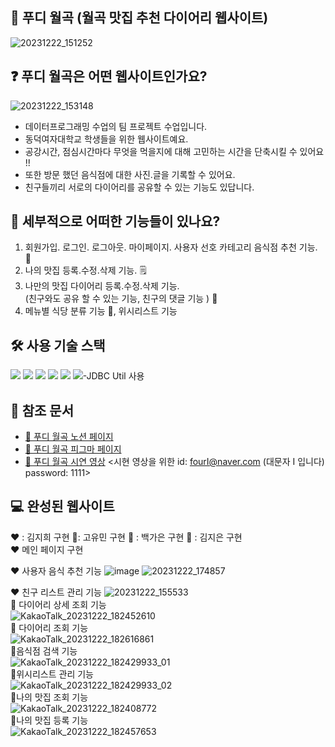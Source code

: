 ## 🙌 푸디 월곡 (월곡 맛집 추천 다이어리 웹사이트) 
![20231222_151252](https://github.com/DBP-foodywolgok/foodywolgok/assets/66732343/473787d6-b866-4460-b035-8061c46febb4)

## ❓ 푸디 월곡은 어떤 웹사이트인가요?   
![20231222_153148](https://github.com/DBP-foodywolgok/foodywolgok/assets/66732343/4f74d5d3-2657-47f4-85fd-8cf850fd5b53)
- 데이터프로그래밍  수업의 팀 프로젝트 수업입니다.  
- 동덕여자대학교 학생들을 위한 웹사이트예요. 
- 공강시간, 점심시간마다 무엇을 먹을지에 대해 고민하는 시간을 단축시킬 수 있어요 !!
- 또한 방문 했던 음식점에 대한 사진.글을 기록할 수 있어요.
- 친구들끼리 서로의 다이어리를 공유할 수 있는 기능도 있답니다.  

##  🤔 세부적으로 어떠한 기능들이 있나요?  
1. 회원가입. 로그인. 로그아웃. 마이페이지. 사용자 선호 카테고리 음식점 추천 기능.  🍱 
2. 나의 맛집 등록.수정.삭제 기능. 🗒
3. 나만의 맛집 다이어리 등록.수정.삭제 기능. <br>
 (친구와도 공유 할 수 있는 기능, 친구의 댓글 기능 ) 👭
4. 메뉴별 식당 분류 기능 🛒, 위시리스트 기능


## 🛠 사용 기술 스택    
<img src="https://img.shields.io/badge/Apache Tomcat-F8DC75?style=flat-square&logo=apachetomcat&logoColor=black"/>
<img src="https://img.shields.io/badge/java-007396?style=for-the-badge&logo=java&logoColor=white">
<img src="https://img.shields.io/badge/Bootstrapap-7952B3?style=flat-square&logo=bootstrap&logoColor=white"/>
<img src="https://img.shields.io/badge/GitHub-181717?style=flat-square&logo=GitHub&logoColor=white"/>
<img src="https://img.shields.io/badge/HTML5-E34F26?style=flat-square&logo=html5&logoColor=white"/>
<img src="https://img.shields.io/badge/ORACLE-F80000?style=flat-square&logo=oracle&logoColor=white"/>-JDBC Util 사용 

## 📓 참조 문서
- [💜  푸디 월곡 노션 페이지](https://pebble-measure-4b9.notion.site/3086c01a3f45485ca64bad018c78dae2?pvs=4)   
- [💜  푸디 월곡 피그마 페이지 ](https://www.figma.com/file/CfnJsOOVrd8f0k3iofRjtT/%ED%91%B8%EB%94%94%EC%9B%94%EA%B3%A1?type=design&node-id=0-1&mode=design&t=P2pVpaW1ZaaWsYO3-0)   
- [💜  푸디 월곡 시연 영상](https://drive.google.com/file/d/1uEXrfOPOuCDEwFvjCyTY_0o9G5LWVPiA/view?usp=sharing)  <시현 영상을 위한 id: fourI@naver.com (대문자 I 입니다)  password: 1111>

## 💻 완성된 웹사이트    
❤ : 김지희 구현 💙: 고유민 구현 💛 : 백가은 구현 💚 : 김지은 구현 <br>
❤  메인 페이지 구현

❤  사용자 음식 추천 기능 
![image](https://github.com/DBP-foodywolgok/foodywolgok/assets/66732343/68ca1311-b48a-4ef0-a1fc-88ea6a77a009)
![20231222_174857](https://github.com/DBP-foodywolgok/foodywolgok/assets/66732343/6bb945ae-41c2-44d1-826b-4fb64ccaa163)

❤ 친구 리스트 관리 기능
![20231222_155533](https://github.com/DBP-foodywolgok/foodywolgok/assets/66732343/1ed7fbb5-d7af-4f7f-8746-154920319f7f) <br>
💙 다이어리 상세 조회 기능 <br>
![KakaoTalk_20231222_182452610](https://github.com/DBP-foodywolgok/foodywolgok/assets/66732343/5df2a8d0-517d-4c29-9e70-b3e27712a751) <br>
💙 다이어리 조회 기능 <br>
![KakaoTalk_20231222_182616861](https://github.com/DBP-foodywolgok/foodywolgok/assets/66732343/9acd115c-3a31-41d0-96c4-600acd83c2a7) <br>
💛음식점 검색 기능 <br>
![KakaoTalk_20231222_182429933_01](https://github.com/DBP-foodywolgok/foodywolgok/assets/66732343/29f7a21b-fd62-47b8-b71d-7fb098cf7d7f) <br>
💛위시리스트 관리 기능 <br>
![KakaoTalk_20231222_182429933_02](https://github.com/DBP-foodywolgok/foodywolgok/assets/66732343/dbd80248-cbca-4baf-9413-99e9942012ba) <br>
💚나의 맛집 조회 기능 <br>
![KakaoTalk_20231222_182408772](https://github.com/DBP-foodywolgok/foodywolgok/assets/66732343/af77dd27-a780-4c32-af63-a25e2dc35b81) <br>
💚나의 맛집 등록 기능 <br>
![KakaoTalk_20231222_182457653](https://github.com/DBP-foodywolgok/foodywolgok/assets/66732343/e67853ea-72b9-4d70-bf67-223370b6829a)

